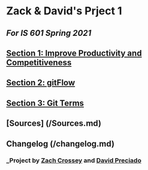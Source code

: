 # Zack & David's Prject 1

## _For IS 601 Spring 2021_


## [Section 1: Improve Productivity and Competitiveness](/Section1.md)

## [Section 2: gitFlow](/Section2.md)

## [Section 3: Git Terms](/Section3.md)

## [Sources] (/Sources.md)

## Changelog (/changelog.md)

### _Project by [Zach Crossey](https://github.com/zc256) and [David Preciado](https://github.com/AlwaysEpicurus)

